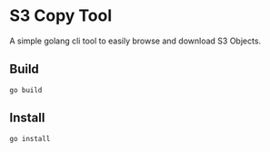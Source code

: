 # S3 Copy Tool

A simple golang cli tool to easily browse and download S3 Objects.

## Build

```go build```

## Install

```go install```
